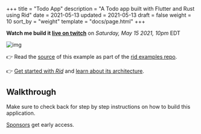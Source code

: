 +++
title = "Todo App"
description = "A Todo app built with Flutter and Rust using Rid"
date = 2021-05-13
updated = 2021-05-13
draft = false
weight = 10
sort_by = "weight"
template = "docs/page.html"
+++

**Watch me build it [live on twitch](https://www.twitch.tv/thlorenz)** on _Saturday, May 15 2021, 10pm_ EDT

![img](../flutter-todo.png)

👉 Read the [source](https://github.com/thlorenz/rid-examples/tree/master/flutter/todo) of this example
as part of the [rid examples repo](https://github.com/thlorenz/rid-examples).

👉 [Get started with _Rid_](../../getting-started/introduction/) and [learn about its
architecture](../../getting-started/architecture/).

## Walkthrough

Make sure to check back for step by step instructions on how to build this application.

[Sponsors](../../contributing/sponsor/) get early access.
